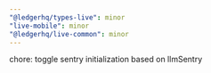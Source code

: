 ```yaml
---
"@ledgerhq/types-live": minor
"live-mobile": minor
"@ledgerhq/live-common": minor
---
```


chore: toggle sentry initialization based on llmSentry
